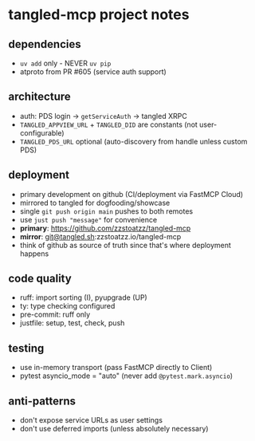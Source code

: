 # tangled-mcp project notes

## dependencies
- `uv add` only - NEVER `uv pip`
- atproto from PR #605 (service auth support)

## architecture
- auth: PDS login → `getServiceAuth` → tangled XRPC
- `TANGLED_APPVIEW_URL` + `TANGLED_DID` are constants (not user-configurable)
- `TANGLED_PDS_URL` optional (auto-discovery from handle unless custom PDS)

## deployment
- primary development on github (CI/deployment via FastMCP Cloud)
- mirrored to tangled for dogfooding/showcase
- single `git push origin main` pushes to both remotes
- use `just push "message"` for convenience
- **primary**: https://github.com/zzstoatzz/tangled-mcp
- **mirror**: git@tangled.sh:zzstoatzz.io/tangled-mcp
- think of github as source of truth since that's where deployment happens

## code quality
- ruff: import sorting (I), pyupgrade (UP)
- ty: type checking configured
- pre-commit: ruff only
- justfile: setup, test, check, push

## testing
- use in-memory transport (pass FastMCP directly to Client)
- pytest asyncio_mode = "auto" (never add `@pytest.mark.asyncio`)

## anti-patterns
- don't expose service URLs as user settings
- don't use deferred imports (unless absolutely necessary)
